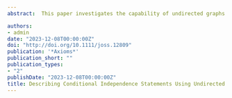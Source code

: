 ```yaml
---
abstract:  This paper investigates the capability of undirected graphs (UGs) to represent a set of Conditional Independence (CI) statements derived from a given probability distribution of a random vector. While it is established that certain axioms can govern this set, providing sufficient conditions for UGs to capture specific CI statements, our focus is on covariance and concentration graphs. These remain the only known families of UGs capable of describing CI statements. We explore the issue of complete representation of CI statements through their corresponding covariance and concentration graphs. Two parameters are defined, one each from the covariance and concentration graphs, to determine the limitations concerning the cardinality of the conditioning subset that the graph can represent. We establish a relationship between these parameters and the cardinality of the separators in each graph, providing a straightforward computational method to evaluate them. In conclusion, we enhance the aforementioned procedure and introduce criteria to ascertain, without additional computations, whether the graphs can fully represent a given set of CI statements. We demonstrate that either the concentration or the covariance graph forms a cycle, and when considered in conjunction, they can represent the entire relation. These criteria also enable us, in specific cases, to deduce the covariance graph from the concentration graph and vice versa.

authors:
- admin
date: "2023-12-08T00:00:00Z"
doi: "http://doi.org/10.1111/joss.12809"
publication: '*Axioms*'
publication_short: ""
publication_types:
- "2"
publishDate: "2023-12-08T00:00:00Z"
title: Describing Conditional Independence Statements Using Undirected Graphs 
---
```


